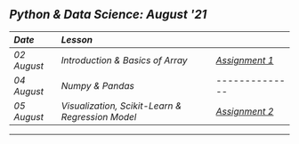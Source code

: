 ## _Python & Data Science: August '21_
| _Date_ | _Lesson_ | |
| :----- | :------- | :-------- |
| _02 August_ |  _Introduction & Basics of Array_ | [_Assignment 1_](Files/Assignment_1.ipynb) |
| _04 August_ |  _Numpy & Pandas_ | -------------- |
| _05 August_ |  _Visualization, Scikit-Learn & Regression Model_ | [_Assignment 2_](Files/Assignment_2.ipynb) |
---
